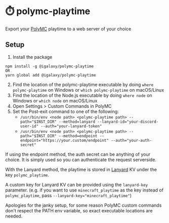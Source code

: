 # ⏱️ polymc-playtime

Export your [PolyMC](https://polymc.org) playtime to a web server of your choice

## Setup

1. Install the package

```
npm install -g @igalaxy/polymc-playtime
OR
yarn global add @igalaxy/polymc-playtime
```

2. Find the location of the polymc-playtime executable by doing `where polymc-playtime` on Windows or `which polymc-playtime` on macOS/Linux
3. Find the location of the Node.js executable by doing `where node` on Windows or `which node` on macOS/Linux
4. Open Settings > Custom Commands in PolyMC
5. Set the Post-exit command to one of the following:
   - `/usr/bin/env <node path> <polymc-playtime path> --path="$INST_DIR" --method=lanyard --lanyard-id="your-discord-user-id" --auth="your-lanyard-token"`
   - `/usr/bin/env <node path> <polymc-playtime path> --path="$INST_DIR" --method=endpoint --endpoint="https://your.custom/endpoint" --auth="your-auth-secret"`

If using the endpoint method, the auth secret can be anything of your choice. It is simply used so you can authenticate the request serverside.

With the Lanyard method, the playtime is stored in [Lanyard](https://github.com/Phineas/Lanyard) KV under the key `polymc_playtime`.

A custom key for Lanyard KV can be provided using the `lanyard-key` parameter. (e.g. if you want to use `minecraft_playtime` as the key instead of `polymc_playtime`, pass `--lanyard-key="minecraft_playtime"`)

Apologies for the janky setup, for some reason PolyMC custom commands don't respect the PATH env variable, so exact executable locations are needed.
